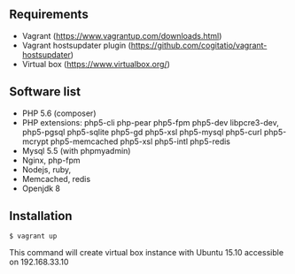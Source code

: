 Requirements
------------
 - Vagrant (https://www.vagrantup.com/downloads.html)
 - Vagrant hostsupdater plugin (https://github.com/cogitatio/vagrant-hostsupdater)
 - Virtual box (https://www.virtualbox.org/)

Software list
-------------

* PHP 5.6 (composer)
* PHP extensions: php5-cli php-pear php5-fpm php5-dev libpcre3-dev, 
                  php5-pgsql php5-sqlite php5-gd php5-xsl php5-mysql 
                  php5-curl php5-mcrypt php5-memcached php5-xsl php5-intl 
                  php5-redis
* Mysql 5.5 (with phpmyadmin)
* Nginx, php-fpm
* Nodejs, ruby, 
* Memcached, redis
* Openjdk 8

Installation
------------

```
$ vagrant up
```
This command will create virtual box instance with Ubuntu 15.10 accessible on 192.168.33.10
